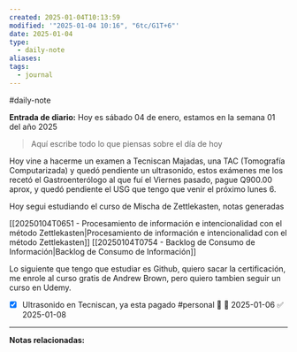 ```yaml
---
created: 2025-01-04T10:13:59
modified: '"2025-01-04 10:16", "6tc/G1T+6"'
date: 2025-01-04
type:
  - daily-note
aliases: 
tags:
  - journal
---
```

#daily-note 

**Entrada de diario:** 
Hoy es sábado 04 de enero, estamos en la semana 01 del año 2025

> Aquí escribe todo lo que piensas sobre el día de hoy

Hoy vine a hacerme un examen a Tecniscan Majadas, una TAC (Tomografía Computarizada) y quedó pendiente un ultrasonido, estos exámenes me los recetó el Gastroenterólogo al que fuí el Viernes pasado, pague Q900.00 aprox, y quedó pendiente el USG que tengo que venir el próximo lunes 6.

Hoy segui estudiando el curso de Mischa de Zettlekasten, notas generadas

[[20250104T0651 - Procesamiento de información e intencionalidad con el método Zettlekasten|Procesamiento de información e intencionalidad con el método Zettlekasten]]
[[20250104T0754 - Backlog de Consumo de Información|Backlog de Consumo de Información]]

Lo siguiente que tengo que estudiar es Github, quiero sacar la certificación, me enrole al curso gratis de Andrew Brown, pero quiero tambien seguir un curso en Udemy. 


- [x] Ultrasonido en Tecniscan, ya esta pagado #personal  🔺 📅 2025-01-06 ✅ 2025-01-08


----
**Notas relacionadas:**